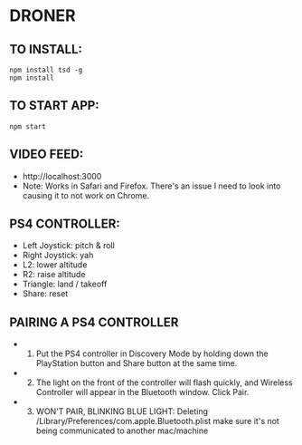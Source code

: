 # DRONER

## TO INSTALL:
```
npm install tsd -g
npm install
```


## TO START APP:
```
npm start
```


## VIDEO FEED:
 * http://localhost:3000
 * Note: Works in Safari and Firefox.  There's an issue I need to look into causing it to not work on Chrome.


## PS4 CONTROLLER:
 * Left Joystick:  pitch & roll
 * Right Joystick: yah
 * L2:             lower altitude
 * R2:             raise altitude
 * Triangle:       land / takeoff
 * Share:          reset



## PAIRING A PS4 CONTROLLER
 * 1) Put the PS4 controller in Discovery Mode by holding down the PlayStation button and Share button at the same time.
 * 2) The light on the front of the controller will flash quickly, and Wireless Controller will appear in the Bluetooth window. Click Pair.
 * 3) WON'T PAIR, BLINKING BLUE LIGHT: Deleting /Library/Preferences/com.apple.Bluetooth.plist
        make sure it's not being communicated to another mac/machine




